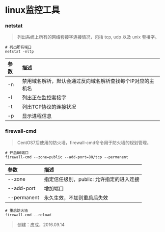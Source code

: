 # linux监控工具

### netstat

> 列出系统上所有的网络套接字连接情况，包括 tcp, udp 以及 unix 套接字。

```
# 列出所有端口
netstat -nltp
```

| 参数 | 描述 |
| :-- | :-- |
| -n | 禁用域名解析，默认会通过反向域名解析查找每个IP对应的主机名 |
| -l | 列出正在监控套接字 |
| -t | 列出TCP协议的连接状况 |
| -p | 显示进程信息 |

### firewall-cmd

> CentOS7后使用的防火墙，firewall-cmd命令用于防火墙的规划管理。

```
# 开启80端口
firewall-cmd --zone=public --add-port=80/tcp --permanent
```

| 参数 | 描述 |
| :-- | :-- |
| --zone | 指定信任级别，public: 允许指定的进入连接 |
| --add-port | 增加端口 |
| --permanent | 永久生效，不加则重启后失效 |

```
# 重启防火墙
firewall-cmd --reload
```

> 创建：皮成，2016.09.14
